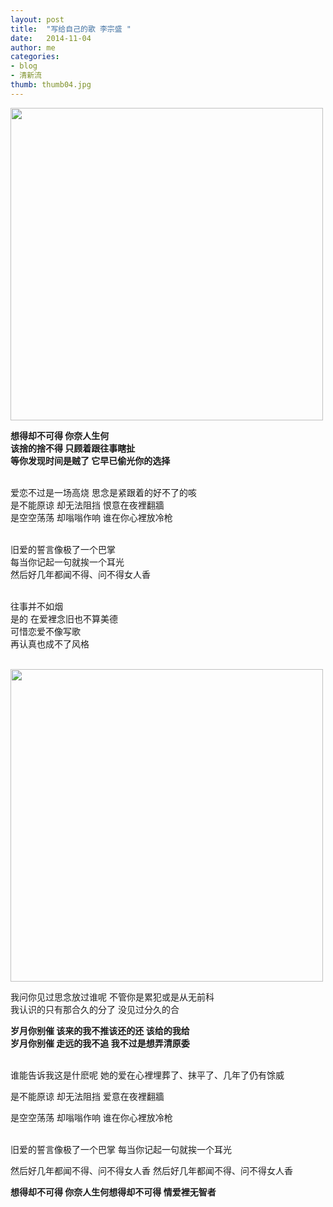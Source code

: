 ```yaml
---
layout: post
title:  "写给自己的歌 李宗盛 "
date:   2014-11-04 
author: me
categories: 
- blog
- 清新流
thumb: thumb04.jpg
---
```


<img src="http://liubai.qiniudn.com/dd.jpg" style="width:500px;height=248px">

**想得却不可得 你奈人生何**<br>
**该捨的捨不得 只顾着跟往事瞎扯**<br>
**等你发现时间是贼了 它早已偷光你的选择**<br><br>
<!--more-->


爱恋不过是一场高烧 思念是紧跟着的好不了的咳<br>
是不能原谅 却无法阻挡 恨意在夜裡翻牆<br>
是空空荡荡 却嗡嗡作响 谁在你心裡放冷枪<br><br>

旧爱的誓言像极了一个巴掌<br>
每当你记起一句就挨一个耳光<br>
然后好几年都闻不得、问不得女人香<br><br>

往事并不如烟<br>
是的 在爱裡念旧也不算美德<br>
可惜恋爱不像写歌 <br>
再认真也成不了风格<br><br>

<img src="http://liubai.qiniudn.com/ddd.jpg" style="width:500px;height=248px">

我问你见过思念放过谁呢 不管你是累犯或是从无前科<br>
我认识的只有那合久的分了 没见过分久的合<br>
 
**岁月你别催 该来的我不推该还的还 该给的我给** <br>
**岁月你别催 走远的我不追 我不过是想弄清原委**<br><br>

谁能告诉我这是什麽呢 她的爱在心裡埋葬了、抹平了、几年了仍有馀威<br>

是不能原谅 却无法阻挡 爱意在夜裡翻牆<br>

是空空荡荡 却嗡嗡作响 谁在你心裡放冷枪<br><br>

旧爱的誓言像极了一个巴掌 每当你记起一句就挨一个耳光<br>

然后好几年都闻不得、问不得女人香 然后好几年都闻不得、问不得女人香


**想得却不可得 你奈人生何想得却不可得 情爱裡无智者**

 